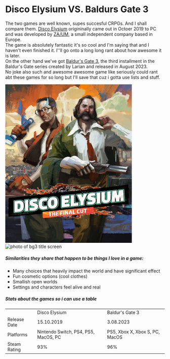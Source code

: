 <!DOCTYPE html>
<html>

<head>
<link rel="stylesheet" href = "stylesheet.css">
<title> Disco Elysium vs Baldurs Gate 3</title>

</head>

<body>

    
<h1>Disco Elysium VS. Baldurs Gate 3</h1>

<p> The two games are well known, supes succesful CRPGs. And I shall compare them. <a href= "https://discoelysium.com/">Disco Elysium</a> origininally came out in Octoer 2019 to PC and was developed by <a href = https://zaumstudio.com>ZA/UM</a>, a small independent company based in Europe. <br> The game is absolutely fantastic it's so cool and I'm saying that and I haven't even finished it. I''ll go onto a long long rant about how awesome it is later. <br> On the other hand we've got <a href = "https://baldursgate3.game">Baldur's Gate 3</a>, the third installment in the Baldur's Gate series created by Larian and released in August 2023. <br> No joke also such and awesome awesome game like seriously could rant abt these games for so long but I'll save that cuz i gotta use lists and stuff. </p>

<img src = "discoelysium.jpeg" alt = "Photo of disco elysium title page" width = 400px height = 500px display: inline-block>

<img src = "bg3.avif" alt = "photo of bg3 title screen" width = 400px height = 500px display: inline-block>

<h5> Similarities they share that happen to be things I love in a game:</h5>
<ul style="list-style-type:square;">
    <li>Many choices that heavily impact the world and have significant effect</li>
    <li>Fun cosmetic options (cool clothes)</li>
    <li>Smallish open worlds</li>
    <li>Settings and characters feel alive and real</li>


</ul>

<h5>Stats about the games so i can use a table</h5>
<table>
<tr>
<td></td>
<td>Disco Elysium</td>
<td>Baldur's Gate 3</td>
</tr>

<tr>
    <td>Release Date</td>
    <td>15.10.2019</td>
    <td>3.08.2023</td>

</tr>

<tr>
    <td>Platforms</td>
    <td>Nintendo Switch, PS4, PS5, MacOS, PC</td>
    <td>PS5, Xbox X, Xbox S, PC, MacOS</td>
</tr>

<tr>
    <td>Steam Rating</td>
    <td>93%</td>
    <td>96%</td>
</tr>

</table>

</body>


</html>

